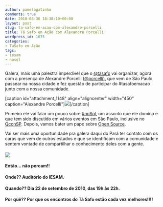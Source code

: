 ```yaml
---
author: pamelagatinho
comments: true
date: 2010-08-30 18:38:10+00:00
layout: post
slug: ta-safo-em-acao-com-alexandre-porcelli
title: Tá Safo em Ação com Alexandre Porcelli
wordpress_id: 1075
categories:
- TáSafo em Ação
tags:
- iesam
- nosql
---
```


Galera, mais uma palestra imperdível que o [@tasafo](http://twitter.com/tasafo) vai organizar, agora com a presença de Alexandre Porcelli ([@porcelli)](http://twitter.com/porcelli), que vem de São Paulo passear na nossa cidade e fez questão de participar do #tasafoemacao junto com a nossa comunidade.







[caption id="attachment_1148" align="aligncenter" width="450" caption="Alexandre Porcelli"][![](http://tasafo.files.wordpress.com/2010/08/porcelli.png)](http://tasafo.files.wordpress.com/2010/08/porcelli.png)[/caption]

Primeiro ele vai falar um pouco sobre [#noSql](http://pt.wikipedia.org/wiki/NoSQL), um assunto que ele domina e que tem sido discutido em vários eventos em São Paulo, inclusive no [QconSP](http://www.qconsp.com/palestrante/alexandre-porcelli). Depois, vamos bater um papo sobre [Open Source](http://porcelli.com.br/pt-br/2010/08/open-source-pensamento-direto-das-trincheiras/).


Vai ser mais uma oportunidade pra galera daqui do Pará ter contato com os caras que vem de outros estados e que se identificam com a comunidade e sentem vontade de compartilhar o conhecimento deles com a gente.





#### [![](http://tasafo.files.wordpress.com/2010/08/logonosqlbr.png)](http://tasafo.files.wordpress.com/2010/08/logonosqlbr.png)




#### Então... não percam!!




#### **Onde??** Auditório do IESAM.




#### **Quando??** Dia 22 de setembro de 2010, das 19h às 22h.




#### **Por quê??** Por que os encontros do Tá Safo estão cada vez melhores!!!!

